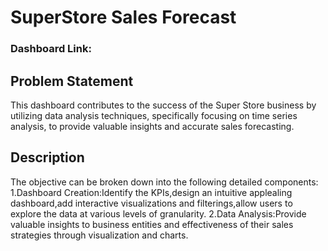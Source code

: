 # SuperStore Sales Forecast

### Dashboard Link:

## Problem Statement

This dashboard contributes to the success of the Super Store business by utilizing data analysis techniques, specifically focusing on time series analysis, 
to provide valuable insights and accurate sales forecasting.

## Description
The objective can be broken down into the following detailed components:
1.Dashboard Creation:Identify the KPIs,design an intuitive applealing dashboard,add interactive visualizations and filterings,allow users to explore the data 
at various levels of granularity.
2.Data Analysis:Provide valuable insights to business entities and effectiveness of their sales strategies through visualization and charts.

